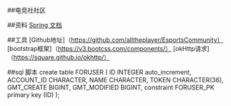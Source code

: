 ##电竞社社区


##资料
[Spring 文档](http://c.biancheng.net/spring_boot/)


##工具
[Github地址]（https://github.com/alltheplayer/EsportsCommunity）
[bootstrap框架]（https://v3.bootcss.com/components/）
[okHttp请求]（https://square.github.io/okhttp/）

##sql 脚本
create table FORUSER
(
ID           INTEGER auto_increment,
ACCOUNT_ID   CHARACTER,
NAME         CHARACTER,
TOKEN        CHARACTER(36),
GMT_CREATE   BIGINT,
GMT_MODIFIED BIGINT,
constraint FORUSER_PK
primary key (ID)
);